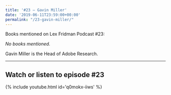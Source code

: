 ```yaml
---
title: '#23 – Gavin Miller'
date: '2019-06-11T23:59:00+00:00'
permalink: "/23-gavin-miller/"
---
```


Books mentioned on Lex Fridman Podcast #23:

*No books mentioned.*

<!--more-->

Gavin Miller is the Head of Adobe Research.

- - - - - -

## Watch or listen to episode #23

{% include youtube.html id='q0mokx-iiws' %}